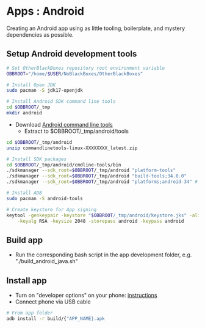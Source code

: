 # Apps : Android

Creating an Android app using as little tooling, boilerplate, and mystery dependencies as possible.

## Setup Android development tools

```bash
# Set OtherBlackBoxes repository root environment variable
OBBROOT="/home/$USER/NoBlackBoxes/OtherBlackBoxes"

# Install Open JDK
sudo pacman -S jdk17-openjdk

# Install Android SDK command line tools
cd $OBBROOT/_tmp
mkdir android
```

- Download [Android command line tools](https://developer.android.com/studio#downloads)
  - Extract to $OBBROOT/_tmp/android/tools

```bash
cd $OBBROOT/_tmp/android
unzip commandlinetools-linux-XXXXXXXX_latest.zip
```

```bash
# Install SDK packages
cd $OBBROOT/_tmp/android/cmdline-tools/bin
./sdkmanager --sdk_root=$OBBROOT/_tmp/android "platform-tools"
./sdkmanager --sdk_root=$OBBROOT/_tmp/android "build-tools;34.0.0"
./sdkmanager --sdk_root=$OBBROOT/_tmp/android "platforms;android-34" # Android 14

# Install ADB
sudo pacman -S android-tools

# Create keystore for App signing
keytool -genkeypair -keystore "$OBBROOT/_tmp/android/keystore.jks" -alias androidkey -validity 10000 \
    -keyalg RSA -keysize 2048 -storepass android -keypass android
```

## Build app

- Run the corresponding bash script in the app development folder, e.g. "./build_android_java.sh"

## Install app

- Turn on "developer options" on your phone: [instructions](https://developer.android.com/studio/debug/dev-options)
- Connect phone via USB cable

```bash
# From app folder
adb install -r build/{"APP_NAME}.apk
```